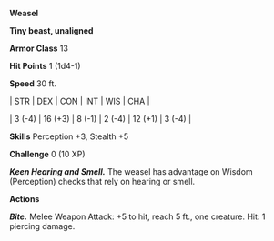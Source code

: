 **Weasel**

**Tiny beast, unaligned**

**Armor Class** 13

**Hit Points** 1 (1d4-1)

**Speed** 30 ft.

|   STR   |   DEX   |   CON   |   INT   |   WIS   |   CHA   |
  
| 3 (-4) | 16 (+3) | 8 (-1) | 2 (-4) | 12 (+1) | 3 (-4) |

**Skills** Perception +3, Stealth +5

**Challenge** 0 (10 XP)

***Keen Hearing and Smell.*** The weasel has advantage on Wisdom (Perception) checks that rely on hearing or smell.

**Actions**

***Bite.*** Melee Weapon Attack: +5 to hit, reach 5 ft., one creature. Hit: 1 piercing damage.

